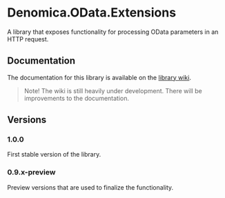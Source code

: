 ﻿# Denomica.OData.Extensions

A library that exposes functionality for processing OData parameters in an HTTP request.

## Documentation

The documentation for this library is available on the [library wiki](https://github.com/Denomica/Denomica.OData.Extensions/wiki).

> Note! The wiki is still heavily under development. There will be improvements to the documentation.

## Versions

### 1.0.0

First stable version of the library.

### 0.9.x-preview

Preview versions that are used to finalize the functionality.
